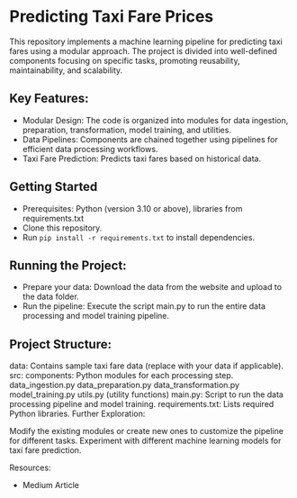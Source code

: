 # Predicting Taxi Fare Prices
This repository implements a machine learning pipeline for predicting taxi fares using a modular approach. The project is divided into well-defined components focusing on specific tasks, promoting reusability, maintainability, and scalability.

## Key Features:

- Modular Design: The code is organized into modules for data ingestion, preparation, transformation, model training, and utilities.
- Data Pipelines: Components are chained together using pipelines for efficient data processing workflows.
- Taxi Fare Prediction: Predicts taxi fares based on historical data.

## Getting Started

- Prerequisites: Python (version 3.10 or above), libraries from requirements.txt
- Clone this repository.
- Run ```pip install -r requirements.txt``` to install dependencies.

## Running the Project:

- Prepare your data: Download the data from the website and upload to the data folder.
- Run the pipeline: Execute the script main.py to run the entire data processing and model training pipeline.

## Project Structure:

data: Contains sample taxi fare data (replace with your data if applicable).
src:
components: Python modules for each processing step.
data_ingestion.py
data_preparation.py
data_transformation.py
model_training.py
utils.py (utility functions)
main.py: Script to run the data processing pipeline and model training.
requirements.txt: Lists required Python libraries.
Further Exploration:

Modify the existing modules or create new ones to customize the pipeline for different tasks.
Experiment with different machine learning models for taxi fare prediction.

Resources:
- Medium Article
